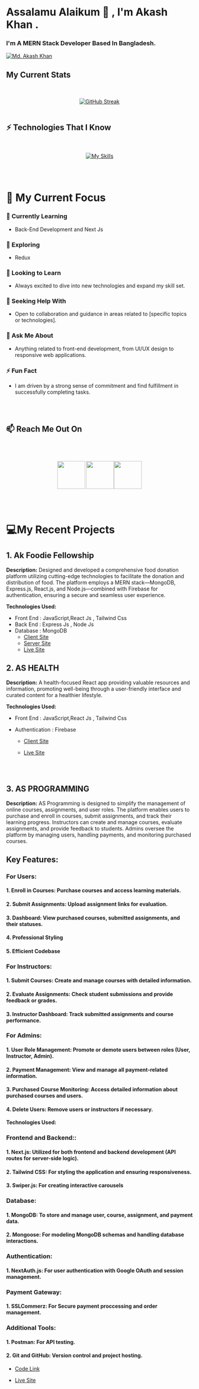 # Assalamu Alaikum 👋 , I'm Akash Khan .

### I'm A MERN Stack Developer Based In Bangladesh.

[![Md. Akash Khan](https://raw.githubusercontent.com/akash-khan-311/akash-khan-311/refs/heads/main/assests/images/banner.jpg)](https://www.facebook.com/iyaRahmanirRahim)

## My Current Stats

<br/>

<div align="center" width="100" >

</div>

<br/>

<div align="center" width="100">
<a href="https://github.com/akash-khan-311?tab=repositories"><img src="https://github-readme-streak-stats.herokuapp.com?user=akash-khan-311&theme=transparent&card_width=600&card_height=300" alt="GitHub Streak" /></a>

</div>

<br/>

## ⚡ Technologies That I Know

<br/>

<div align="center">

[![My Skills ](https://skillicons.dev/icons?i=html,css,tailwind,shadcn,bootstrap,js,typescript,react,nodejs,mongodb,expressjs,firebase,nextjs)](https://akash-khan.vercel.app/)

</div>

<br/>
<br/>

# 👀 My Current Focus

### 🔭 Currently Learning

- Back-End Development and Next Js

### 🌱 Exploring

- Redux

### 👯 Looking to Learn

- Always excited to dive into new technologies and expand my skill set.

### 🤔 Seeking Help With

- Open to collaboration and guidance in areas related to [specific topics or technologies].

### 💬 Ask Me About

- Anything related to front-end development, from UI/UX design to responsive web applications.

### ⚡ Fun Fact

- I am driven by a strong sense of commitment and find fulfillment in successfully completing tasks.

<br/>
<br/>

## 📫 Reach Me Out On

<br/>
<br/>

[<p align="center" width="100%"><img  height="75" src="https://raw.githubusercontent.com/akash-khan-311/akash-khan-311/main/assests/images/facebook.png">](https://www.facebook.com/iyaRahmanirRahim)
[<img height="75" src="https://raw.githubusercontent.com/akash-khan-311/akash-khan-311/main/assests/images/linkedin.png">](https://www.linkedin.com/in/akash-khan-9585a02a0/)[<img height="75" src="https://raw.githubusercontent.com/akash-khan-311/akash-khan-311/main/assests/images/instagram.png"> </p>](https://www.instagram.com/akash01613500/)

<br/>
<br/>

# 💻My Recent Projects

## 1. Ak Foodie Fellowship

**Description:** Designed and developed a comprehensive food donation platform utilizing cutting-edge technologies to facilitate the donation and distribution of food. The platform employs a MERN stack—MongoDB, Express.js, React.js, and Node.js—combined with Firebase for authentication, ensuring a secure and seamless user experience.

**Technologies Used:**

- Front End : JavaScript,React Js , Tailwind Css
- Back End : Express Js , Node Js
- Database : MongoDB
  - [Client Site](https://github.com/akash-khan-311/ak-foodie-client)
  - [Server Site](https://github.com/akash-khan-311/ak-foodie-server)
  - [Live Site](https://ak-foodie-fellowship.netlify.app/)

## 2. AS HEALTH

**Description:** A health-focused React app providing valuable resources and information, promoting well-being through a user-friendly interface and curated content for a healthier lifestyle.

**Technologies Used:**

- Front End : JavaScript,React Js , Tailwind Css
- Authentication : Firebase

  - [Client Site](https://github.com/akash-khan-311/as-health)

  - [Live Site](https://as-health.netlify.app/)

<br/>
<br/>

## 3. AS PROGRAMMING

**Description:** AS Programming is designed to simplify the management of online courses, assignments, and user roles. The platform enables users to purchase and enroll in courses, submit assignments, and track their learning progress. Instructors can create and manage courses, evaluate assignments, and provide feedback to students. Admins oversee the platform by managing users, handling payments, and monitoring purchased courses.

## Key Features:

### For Users:

#### 1. Enroll in Courses: Purchase courses and access learning materials.

#### 2. Submit Assignments: Upload assignment links for evaluation.

#### 3. Dashboard: View purchased courses, submitted assignments, and their statuses.

#### 4. Professional Styling

#### 5. Efficient Codebase

### For Instructors:

#### 1. Submit Courses: Create and manage courses with detailed information.

#### 2. Evaluate Assignments: Check student submissions and provide feedback or grades.

#### 3. Instructor Dashboard: Track submitted assignments and course performance.

### For Admins:

#### 1. User Role Management: Promote or demote users between roles (User, Instructor, Admin).

#### 2. Payment Management: View and manage all payment-related information.

#### 3. Purchased Course Monitoring: Access detailed information about purchased courses and users.

#### 4. Delete Users: Remove users or instructors if necessary.

**Technologies Used:**

### Frontend and Backend::

#### 1. Next.js: Utilized for both frontend and backend development (API routes for server-side logic).

#### 2. Tailwind CSS: For styling the application and ensuring responsiveness.

#### 3. Swiper.js: For creating interactive carousels

### Database:

#### 1. MongoDB: To store and manage user, course, assignment, and payment data.

#### 2. Mongoose: For modeling MongoDB schemas and handling database interactions.

### Authentication:

#### 1. NextAuth.js: For user authentication with Google OAuth and session management.

### Payment Gateway:

#### 1. SSLCommerz: For Secure payment proccessing and order management.

### Additional Tools:

#### 1. Postman: For API testing.

#### 2. Git and GitHub: Version control and project hosting.

- [Code Link](https://github.com/akash-khan-311/as-programming-nextjs)

- [Live Site](https://as-programming.vercel.app/)
